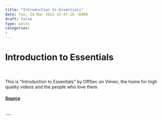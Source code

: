 ```yaml
---
title: "Introduction to Essentials"
date: Tue, 14 Mar 2023 13:47:16 -0400
draft: false
type: posts
categories: 
- 
---
```

# Introduction to Essentials

<br/>

<br/>
This is "Introduction to Essentials" by OffSec on Vimeo, the home for high quality videos and the people who love them.

#### [Source](https://vimeo.com/808026460)

<br/>
---
